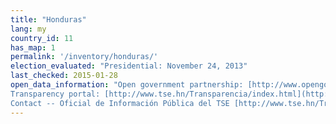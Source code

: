 ```yaml
---
title: "Honduras"
lang: my
country_id: 11
has_map: 1
permalink: '/inventory/honduras/'
election_evaluated: "Presidential: November 24, 2013"
last_checked: 2015-01-28
open_data_information: "Open government partnership: [http://www.opengovpartnership.org/country/honduras](http://www.opengovpartnership.org/country/honduras)  
Transparency portal: [http://www.tse.hn/Transparencia/index.html](http://www.tse.hn/Transparencia/index.html)  
Contact -- Oficial de Información Pública del TSE [http://www.tse.hn/Transparencia/estructura/oficial\_IP.html](http://www.tse.hn/Transparencia/estructura/oficial_IP.html)"
---
```

